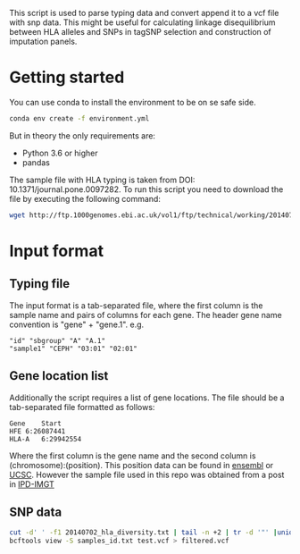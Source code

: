 This script is used to parse typing data and convert append it to a vcf file with snp data. This might be useful for calculating linkage disequilibrium between HLA alleles and SNPs in tagSNP selection and construction of imputation panels.

# Getting started

You can use conda to install the environment to be on se safe side.

```bash
conda env create -f environment.yml
```

But in theory the only requirements are:

- Python 3.6 or higher
- pandas

The sample file with HLA typing is taken from DOI: 10.1371/journal.pone.0097282. To run this script you need to download the file by executing the following command:

```bash
wget http://ftp.1000genomes.ebi.ac.uk/vol1/ftp/technical/working/20140725_hla_genotypes/20140702_hla_diversity.txt
```

# Input format

## Typing file

The input format is a tab-separated file, where the first column is the sample name and pairs of columns for each gene. The header gene name convention is "gene" + "gene.1". e.g.

```
"id" "sbgroup" "A" "A.1"
"sample1" "CEPH" "03:01" "02:01"
```

## Gene location list

Additionally the script requires a list of gene locations. The file should be a tab-separated file formatted as follows:

```
Gene	Start
HFE	6:26087441
HLA-A	6:29942554
```

Where the first column is the gene name and the second column is (chromosome):(position). This position data can be found in [ensembl](https://www.ensembl.org/index.html) or [UCSC](https://genome.ucsc.edu/). However the sample file used in this repo was obtained from a post in [IPD-IMGT](https://www.ebi.ac.uk/ipd/imgt/hla/help/genomics.html)

## SNP data

```bash
cut -d' ' -f1 20140702_hla_diversity.txt | tail -n +2 | tr -d '"' |uniq > samples_id.txt
bcftools view -S samples_id.txt test.vcf > filtered.vcf
```

